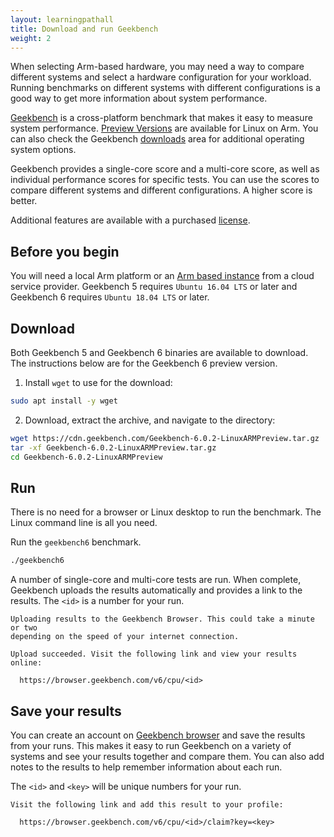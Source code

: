 ```yaml
---
layout: learningpathall
title: Download and run Geekbench
weight: 2
---
```


When selecting Arm-based hardware, you may need a way to compare different systems and select a hardware configuration for your workload. Running benchmarks on different systems with different configurations is a good way to get more information about system performance. 

[Geekbench](https://www.geekbench.com/index.html) is a cross-platform benchmark that makes it easy to measure system performance. [Preview Versions](https://www.geekbench.com/preview/) are available for Linux on Arm. You can also check the Geekbench [downloads](https://www.geekbench.com/download/) area for additional operating system options.

Geekbench provides a single-core score and a multi-core score, as well as individual performance scores for specific tests. You can use the scores to compare different systems and different configurations. A higher score is better. 

Additional features are available with a purchased [license](https://www.primatelabs.com/store/).

## Before you begin

You will need a local Arm platform or an [Arm based instance](/learning-paths/server-and-cloud/csp/) from a cloud service provider. Geekbench 5 requires `Ubuntu 16.04 LTS` or later and Geekbench 6 requires `Ubuntu 18.04 LTS` or later.

## Download 

Both Geekbench 5 and Geekbench 6 binaries are available to download. The instructions below are for the Geekbench 6 preview version.

1. Install `wget` to use for the download:

```bash
sudo apt install -y wget
```

2. Download, extract the archive, and navigate to the directory:

```bash
wget https://cdn.geekbench.com/Geekbench-6.0.2-LinuxARMPreview.tar.gz
tar -xf Geekbench-6.0.2-LinuxARMPreview.tar.gz
cd Geekbench-6.0.2-LinuxARMPreview
```

## Run 

There is no need for a browser or Linux desktop to run the benchmark. The Linux command line is all you need. 

Run the `geekbench6` benchmark. 

```bash
./geekbench6
```

A number of single-core and multi-core tests are run. When complete, Geekbench uploads the results automatically and provides a link to the results. The `<id>` is a number for your run.

```output
Uploading results to the Geekbench Browser. This could take a minute or two
depending on the speed of your internet connection.

Upload succeeded. Visit the following link and view your results online:

  https://browser.geekbench.com/v6/cpu/<id>
```

## Save your results

You can create an account on [Geekbench browser](https://browser.geekbench.com) and save the results from your runs. This makes it easy to run Geekbench on a variety of systems and see your results together and compare them. You can also add notes to the results to help remember information about each run.

The `<id>` and `<key>` will be unique numbers for your run. 

```output
Visit the following link and add this result to your profile:

  https://browser.geekbench.com/v6/cpu/<id>/claim?key=<key>
```